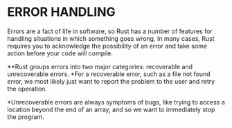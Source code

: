 # ERROR HANDLING
Errors are a fact of life in software, so Rust has a number of features 
for handling situations in which something goes wrong. In many cases, Rust
requires you to acknowledge the possibility of an error and take some 
action before your code will compile.

**Rust groups errors into two major categories: recoverable and unrecoverable
errors. 
*For a recoverable error, such as a file not found error, we most likely
just want to report the problem to the user and retry the operation.

*Unrecoverable errors are always symptoms of bugs, like trying to access a location beyond the end of an array, and so we want to immediately stop the program.
